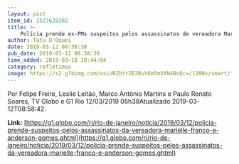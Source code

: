 ```yaml
---
layout: post
item_id: 2527628302
title: >-
    Polícia prende ex-PMs suspeitos pelos assassinatos de vereadora Marielle e Anderson
author: Tatu D'Oquei
date: 2019-03-12 08:38:38
pub_date: 2019-03-12 08:38:38
time_added: 2019-03-18 19:44:04
category: refletimos
image: https://s2.glbimg.com/osLURZbYrZE3RuY6m5mVXN4BoQc=/1200x/smart/filters:cover():strip_icc()/s04.video.glbimg.com/x720/7448127.jpg
---
```


Por Felipe Freire, Leslie Leitão, Marco Antônio Martins e Paulo Renato Soares, TV Globo e G1 Rio 12/03/2019 05h38Atualizado 2019-03-12T08:58:42.

**Link:** [https://g1.globo.com/rj/rio-de-janeiro/noticia/2019/03/12/policia-prende-suspeitos-pelos-assassinatos-da-vereadora-marielle-franco-e-anderson-gomes.ghtml](https://g1.globo.com/rj/rio-de-janeiro/noticia/2019/03/12/policia-prende-suspeitos-pelos-assassinatos-da-vereadora-marielle-franco-e-anderson-gomes.ghtml)

